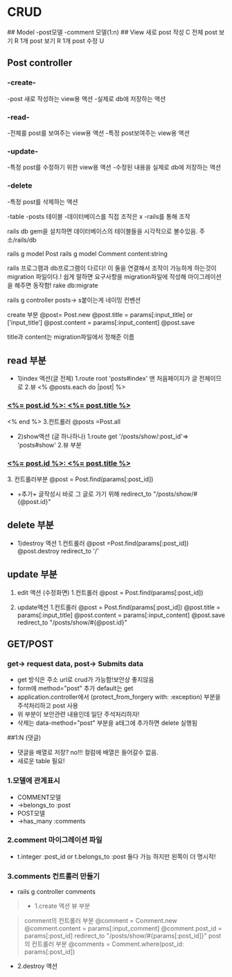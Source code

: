 # CRUD
<rails>
## Model
-post모델
-comment 모델(1:n)
## View
새로 post 작성 C
전체 post 보기 R
1개 post 보기 R
1개 post 수정 U

## Post controller
### -create-
-post 새로 작성하는 view용 액션
-실제로 db에 저장하는 액션

### -read-
-전체를 post를 보여주는 view용 액션
-특정 post보여주는 view용 액션

### -update-
-특정 post를 수정하기 위한 view용 액션
-수정된 내용을 실제로 db에 저장하는 액션

### -delete
-특정 post를 삭제하는 액션


<database>

-table
-posts 테이블
-데이터베이스를 직접 조작은 x
-rails를 통해 조작

rails db gem을 설치하면 데이터베이스의 테이블들을
시각적으로 볼수있음. 
주소/rails/db

rails g model Post
rails g model Comment content:string 

rails 프로그램과 db프로그램이 다르다! 이 둘을 연결해서 조작이 가능하게
하는것이 migration 파일이다.!
쉽게 말하면 요구사항을 migration파일에 작성해 마이그레이션을 해주면 동작함!
rake db:migrate

rails g controller posts-> s붙이는게 네이밍 컨벤션

create 부분
@post= Post.new
@post.title = params[:input_title] or [’input_title’]
@post.content = params[:input_content] 
@post.save

title과 content는 migration파일에서 정해준 이름



## read 부분
+ 1)index 액션(글 전체)
1.route
root 'posts#index' 맨 처음페이지가 글 전체이므로
2.뷰
<% @posts.each do |post| %>
<h3><a href="/posts/show/<%= post.id%>"><%= post.id %>: <%= post.title %></a></h3>
<% end %>
3.컨트롤러
@posts =Post.all

+ 2)show액션 (글 하나하나)
1.route
get '/posts/show/:post_id'=> 'posts#show'
2.뷰 부분
<h3><a href="/posts/show/<%= post.id%>"><%= post.id %>: <%= post.title %></a></h3>
3. 컨트롤러부분
@post = Post.find(params[:post_id])

+ +추가+ 글작성시 바로 그 글로 가기 위해
redirect_to "/posts/show/#{@post.id}"

## delete 부분
+ 1)destroy 액션
1.컨트롤러
@post =Post.find(params[:post_id])
@post.destroy
redirect_to '/'

## update 부분
1) edit 액션 (수정화면)
1.컨트롤러 
@post = Post.find(params[:post_id])

2) update액션
1.컨트롤러 
@post = Post.find(params[:post_id])
@post.title = params[:input_title]
@post.content = params[:input_content]
@post.save
redirect_to "/posts/show/#{@post.id}"


## GET/POST
### get-> request data,  post-> Submits data 

+ get 방식은 주소 url로 crud가 가능함!보안상 좋지않음
+ form에 method="post" 추가 default는 get
+ application.controller에서 (protect_from_forgery with: :exception) 부분을 주석처리하고 post 사용
+ 위 부분이 보안관련 내용인데 일단 주석처리하자!
+ 삭제는 data-method="post" 부분을 a태그에 추가하면 delete 실행됨

##1:N (댓글)
+ 댓글을 배열로 저장? no!!! 컬럼에 배열은 들어갈수 없음.
+ 새로운 table 필요!

### 1.모델에 관계표시

+ COMMENT모델
+ ->belongs_to :post
+ POST모델
+ ->has_many :comments

### 2.comment 마이그레이션 파일
+ t.integer :post_id or t.belongs_to :post 둘다 가능 하지만 왼쪽이 더 명시적!


### 3.comments 컨트롤러 만들기
+ rails g controller comments
> + 1.create 액션
> 뷰 부분 
> <form action="/posts/show/<%= @post.id %>/comments/create" method="post">


> comment의 컨트롤러 부분 
@comment = Comment.new
@comment.content = params[:input_comment]
@comment.post_id = params[:post_id]
redirect_to "/posts/show/#{params[:post_id]}" 
post의 컨트롤러 부분
@comments = Comment.where(post_id: params[:post_id])
+ 2.destroy 액션

